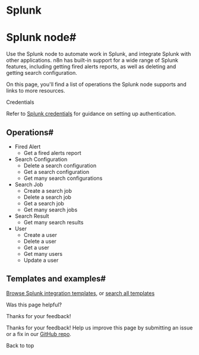 # Splunk

[ ](https://github.com/n8n-io/n8n-docs/edit/main/docs/integrations/builtin/app-nodes/n8n-nodes-base.splunk.md "Edit this page")

# Splunk node#

Use the Splunk node to automate work in Splunk, and integrate Splunk with other applications. n8n has built-in support for a wide range of Splunk features, including getting fired alerts reports, as well as deleting and getting search configuration. 

On this page, you'll find a list of operations the Splunk node supports and links to more resources.

Credentials

Refer to [Splunk credentials](../../credentials/splunk/) for guidance on setting up authentication. 

## Operations#

  * Fired Alert
    * Get a fired alerts report
  * Search Configuration
    * Delete a search configuration
    * Get a search configuration
    * Get many search configurations
  * Search Job
    * Create a search job
    * Delete a search job
    * Get a search job
    * Get many search jobs
  * Search Result
    * Get many search results
  * User
    * Create a user
    * Delete a user
    * Get a user
    * Get many users
    * Update a user



## Templates and examples#

[Browse Splunk integration templates](https://n8n.io/integrations/splunk/), or [search all templates](https://n8n.io/workflows/)

Was this page helpful? 

Thanks for your feedback! 

Thanks for your feedback! Help us improve this page by submitting an issue or a fix in our [GitHub repo](https://github.com/n8n-io/n8n-docs). 

Back to top 
